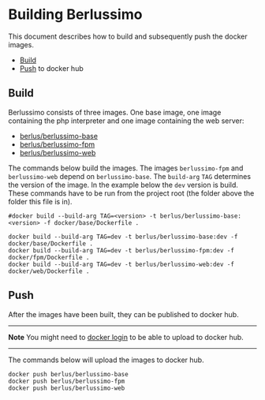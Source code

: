 # Building Berlussimo

This document describes how to build and subsequently push the docker images.  

* [Build](#build)
* [Push](#push) to docker hub

## Build

Berlussimo consists of three images. One base image, one image containing the php interpreter 
and one image containing the web server:

* [berlus/berlussimo-base](https://hub.docker.com/repository/docker/berlus/berlussimo-base)
* [berlus/berlussimo-fpm](https://hub.docker.com/repository/docker/berlus/berlussimo-fpm)
* [berlus/berlussimo-web](https://hub.docker.com/repository/docker/berlus/berlussimo-web)


The commands below build the images. The images `berlussimo-fpm` and `berlussimo-web` depend on `berlussimo-base`.
The `build-arg` `TAG` determines the version of the image. In the example below the `dev` version is build.
These commands have to be run from the project root (the folder above the folder this file is in).
```shell
#docker build --build-arg TAG=<version> -t berlus/berlussimo-base:<version> -f docker/base/Dockerfile .

docker build --build-arg TAG=dev -t berlus/berlussimo-base:dev -f docker/base/Dockerfile .
docker build --build-arg TAG=dev -t berlus/berlussimo-fpm:dev -f docker/fpm/Dockerfile .
docker build --build-arg TAG=dev -t berlus/berlussimo-web:dev -f docker/web/Dockerfile .
```

## Push
After the images have been built, they can be published to docker hub.

---
**Note**
You might need to [docker login](https://docs.docker.com/engine/reference/commandline/login/) to be able to upload to docker hub. 

---

The commands below will upload the images to docker hub.
```shell
docker push berlus/berlussimo-base
docker push berlus/berlussimo-fpm
docker push berlus/berlussimo-web
```

